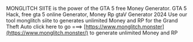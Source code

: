 MONGLITCH SIITE is the power of the GTA 5 free Money Generator.
GTA 5 Hack, free gta 5 online Generator, Money Rp gtaV Generator 2024
Use our tool monglitch siite to generates unlimited Money and RP for the Grand Theft Auto
click here to go  ===> [https://www.monglitch.monster](https://www.monglitch.monster/) to generate unlimited Money and RP
